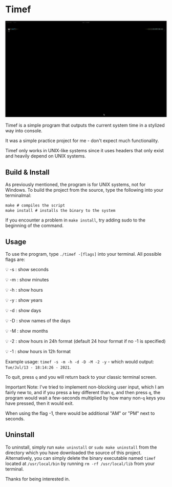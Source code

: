 # Timef

![Usage](./gallery/vid.gif)

Timef is a simple program that outputs the current system time in a stylized way into console.

It was a simple practice project for me - don't expect much functionality.

Timef only works in UNIX-like systems since it uses headers that only exist and heavily depend on UNIX systems.

## Build & Install
As previously mentioned, the program is for UNIX systems, not for Windows.
To build the project from the source, type the following into your terminalmal:
``` shell
make # compiles the script 
make install # installs the binary to the system
```
If you encounter a problem in `make install`, try adding sudo to the beginning of the command.

## Usage
To use the program, type `./timef -[flags]` into your terminal.
All possible flags are:

  💡 -s : show seconds

  💡 -m : show minutes

  💡 -h : show hours

  💡 -y : show years

  💡 -d : show days

  💡 -D : show names of the days

  💡 -M : show months

  💡 -2 : show hours in 24h format (default 24 hour format if no -1 is specified)

  💡 -1 : show hours in 12h format

Example usage:
`timef -s -m -h -d -D -M -2 -y` - which would output:
`Tue/Jul/13 - 18:14:26 - 2021`.

To quit, press `q` and you will return back to your classic terminal screen.

Important Note: I've tried to implement non-blocking user input, which I am fairly new to, and if you press a key different than `q`, and then press `q`, the program would wait a few-seconds multiplied by how many non-`q` keys you have pressed, then it would exit. 

When using the flag -1, there would be additional "AM" or "PM" next to seconds.

## Uninstall
To uninstall, simply run `make uninstall` or `sudo make uninstall` from the directory which you have downloaded the source of this project. Alternatively, you can simply delete the binary executable named `timef` located at `/usr/local/bin` by running `rm -rf /usr/local/lib` from your terminal.

Thanks for being interested in.
